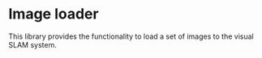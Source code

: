 # Image loader

This library provides the functionality to load a set of images to the visual SLAM system.